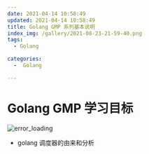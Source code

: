 ```yaml
---
date: 2021-04-14 10:58:49
updated: 2021-04-14 10:58:49
title: Golang GMP 系列基本说明
index_img: /gallery/2021-08-23-21-59-40.png
tags: 
  - Golang

categories:
  -  Golang

---
```


# Golang GMP 学习目标

![error_loading](/gallery/2021-04-14-11-01-57.png)

- golang 调度器的由来和分析
